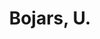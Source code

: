 ---
# Display name
title: Bojars, U.

# Is this the primary user of the site?
superuser: false

# Highlight the author in author lists? (true/false)
highlight_name: false
---